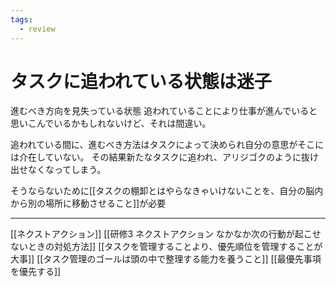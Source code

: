 ```yaml
---
tags:
  - review
---
```

# タスクに追われている状態は迷子

進むべき方向を見失っている状態
追われていることにより仕事が進んでいると思いこんでいるかもしれないけど、それは間違い。

追われている間に、進むべき方法はタスクによって決められ自分の意思がそこには介在していない。
その結果新たなタスクに追われ、アリジゴクのように抜け出せなくなってしまう。

そうならないために[[タスクの棚卸とはやらなきゃいけないことを、自分の脳内から別の場所に移動させること]]が必要


---
[[ネクストアクション]]
[[研修3 ネクストアクション なかなか次の行動が起こせないときの対処方法]]
[[タスクを管理することより、優先順位を管理することが大事]]
[[タスク管理のゴールは頭の中で整理する能力を養うこと]]
[[最優先事項を優先する]]
